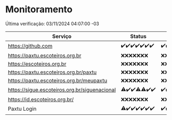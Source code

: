 # Monitoramento

Última verificação: 03/11/2024 04:07:00 -03

|Serviço|Status|Últimas 24h|
|---|---|---|
|https://github.com|<span title="2024-10-27: OK=23">✔️</span><span title="2024-10-28: OK=23">✔️</span><span title="2024-10-29: OK=23">✔️</span><span title="2024-10-30: OK=22">✔️</span><span title="2024-10-31: OK=23">✔️</span><span title="2024-11-01: OK=23">✔️</span><span title="2024-11-02: OK=6">✔️</span>|<span title="02/11/2024 04:07:00 -03 : 200">✔️</span><span title="02/11/2024 05:10:00 -03 : 200">✔️</span><span title="02/11/2024 06:08:00 -03 : 200">✔️</span><span title="02/11/2024 07:07:00 -03 : 200">✔️</span><span title="02/11/2024 08:06:00 -03 : 200">✔️</span><span title="02/11/2024 09:13:00 -03 : 200">✔️</span><span title="02/11/2024 10:13:00 -03 : 200">✔️</span><span title="02/11/2024 11:06:00 -03 : 200">✔️</span><span title="02/11/2024 12:08:00 -03 : 200">✔️</span><span title="02/11/2024 13:08:00 -03 : 200">✔️</span><span title="02/11/2024 14:06:00 -03 : 200">✔️</span><span title="02/11/2024 15:09:00 -03 : 200">✔️</span><span title="02/11/2024 16:06:00 -03 : 200">✔️</span><span title="02/11/2024 17:09:00 -03 : 200">✔️</span><span title="02/11/2024 18:07:00 -03 : 200">✔️</span><span title="02/11/2024 19:08:00 -03 : 200">✔️</span><span title="02/11/2024 20:09:00 -03 : 200">✔️</span><span title="02/11/2024 21:43:00 -03 : 200">✔️</span><span title="02/11/2024 23:16:00 -03 : 200">✔️</span><span title="03/11/2024 00:19:00 -03 : 200">✔️</span><span title="03/11/2024 01:10:00 -03 : 200">✔️</span><span title="03/11/2024 02:08:00 -03 : 200">✔️</span><span title="03/11/2024 03:12:00 -03 : 200">✔️</span><span title="03/11/2024 04:07:00 -03 : 200">✔️</span>|
|https://paxtu.escoteiros.org.br|<span title="2024-10-27: Falhas=23">❌</span><span title="2024-10-28: Falhas=23">❌</span><span title="2024-10-29: Falhas=23">❌</span><span title="2024-10-30: Falhas=22">❌</span><span title="2024-10-31: Falhas=23">❌</span><span title="2024-11-01: Falhas=23">❌</span><span title="2024-11-02: Falhas=6">❌</span>|<span title="02/11/2024 04:07:00 -03 : 403">❌</span><span title="02/11/2024 05:10:00 -03 : 403">❌</span><span title="02/11/2024 06:08:00 -03 : 403">❌</span><span title="02/11/2024 07:07:00 -03 : 403">❌</span><span title="02/11/2024 08:06:00 -03 : 403">❌</span><span title="02/11/2024 09:13:00 -03 : 403">❌</span><span title="02/11/2024 10:13:00 -03 : 403">❌</span><span title="02/11/2024 11:06:00 -03 : 403">❌</span><span title="02/11/2024 12:08:00 -03 : 403">❌</span><span title="02/11/2024 13:08:00 -03 : 403">❌</span><span title="02/11/2024 14:06:00 -03 : 403">❌</span><span title="02/11/2024 15:09:00 -03 : 403">❌</span><span title="02/11/2024 16:06:00 -03 : 403">❌</span><span title="02/11/2024 17:09:00 -03 : 403">❌</span><span title="02/11/2024 18:07:00 -03 : 403">❌</span><span title="02/11/2024 19:08:00 -03 : 403">❌</span><span title="02/11/2024 20:09:00 -03 : 403">❌</span><span title="02/11/2024 21:43:00 -03 : 403">❌</span><span title="02/11/2024 23:16:00 -03 : 403">❌</span><span title="03/11/2024 00:19:00 -03 : 403">❌</span><span title="03/11/2024 01:10:00 -03 : 403">❌</span><span title="03/11/2024 02:08:00 -03 : 403">❌</span><span title="03/11/2024 03:12:00 -03 : 403">❌</span><span title="03/11/2024 04:07:00 -03 : 403">❌</span>|
|https://escoteiros.org.br|<span title="2024-10-27: Falhas=23">❌</span><span title="2024-10-28: Falhas=23">❌</span><span title="2024-10-29: Falhas=23">❌</span><span title="2024-10-30: Falhas=22">❌</span><span title="2024-10-31: Falhas=23">❌</span><span title="2024-11-01: Falhas=23">❌</span><span title="2024-11-02: Falhas=6">❌</span>|<span title="02/11/2024 04:07:00 -03 : 403">❌</span><span title="02/11/2024 05:10:00 -03 : 403">❌</span><span title="02/11/2024 06:08:00 -03 : 403">❌</span><span title="02/11/2024 07:07:00 -03 : 403">❌</span><span title="02/11/2024 08:06:00 -03 : 403">❌</span><span title="02/11/2024 09:13:00 -03 : 403">❌</span><span title="02/11/2024 10:13:00 -03 : 403">❌</span><span title="02/11/2024 11:06:00 -03 : 403">❌</span><span title="02/11/2024 12:08:00 -03 : 403">❌</span><span title="02/11/2024 13:08:00 -03 : 403">❌</span><span title="02/11/2024 14:06:00 -03 : 403">❌</span><span title="02/11/2024 15:09:00 -03 : 403">❌</span><span title="02/11/2024 16:06:00 -03 : 403">❌</span><span title="02/11/2024 17:09:00 -03 : 403">❌</span><span title="02/11/2024 18:07:00 -03 : 403">❌</span><span title="02/11/2024 19:08:00 -03 : 403">❌</span><span title="02/11/2024 20:09:00 -03 : 403">❌</span><span title="02/11/2024 21:43:00 -03 : 403">❌</span><span title="02/11/2024 23:16:00 -03 : 403">❌</span><span title="03/11/2024 00:19:00 -03 : 403">❌</span><span title="03/11/2024 01:10:00 -03 : 403">❌</span><span title="03/11/2024 02:08:00 -03 : 403">❌</span><span title="03/11/2024 03:12:00 -03 : 403">❌</span><span title="03/11/2024 04:07:00 -03 : 403">❌</span>|
|https://paxtu.escoteiros.org.br/paxtu|<span title="2024-10-27: Falhas=23">❌</span><span title="2024-10-28: Falhas=23">❌</span><span title="2024-10-29: Falhas=23">❌</span><span title="2024-10-30: Falhas=22">❌</span><span title="2024-10-31: Falhas=23">❌</span><span title="2024-11-01: Falhas=23">❌</span><span title="2024-11-02: Falhas=6">❌</span>|<span title="02/11/2024 04:07:00 -03 : 403">❌</span><span title="02/11/2024 05:10:00 -03 : 403">❌</span><span title="02/11/2024 06:08:00 -03 : 403">❌</span><span title="02/11/2024 07:07:00 -03 : 403">❌</span><span title="02/11/2024 08:06:00 -03 : 403">❌</span><span title="02/11/2024 09:13:00 -03 : 403">❌</span><span title="02/11/2024 10:13:00 -03 : 403">❌</span><span title="02/11/2024 11:06:00 -03 : 403">❌</span><span title="02/11/2024 12:08:00 -03 : 403">❌</span><span title="02/11/2024 13:08:00 -03 : 403">❌</span><span title="02/11/2024 14:06:00 -03 : 403">❌</span><span title="02/11/2024 15:09:00 -03 : 403">❌</span><span title="02/11/2024 16:06:00 -03 : 403">❌</span><span title="02/11/2024 17:09:00 -03 : 403">❌</span><span title="02/11/2024 18:07:00 -03 : 403">❌</span><span title="02/11/2024 19:08:00 -03 : 403">❌</span><span title="02/11/2024 20:09:00 -03 : 403">❌</span><span title="02/11/2024 21:43:00 -03 : 403">❌</span><span title="02/11/2024 23:16:00 -03 : 403">❌</span><span title="03/11/2024 00:19:00 -03 : 403">❌</span><span title="03/11/2024 01:10:00 -03 : 403">❌</span><span title="03/11/2024 02:08:00 -03 : 403">❌</span><span title="03/11/2024 03:12:00 -03 : 403">❌</span><span title="03/11/2024 04:07:00 -03 : 403">❌</span>|
|https://paxtu.escoteiros.org.br/meupaxtu|<span title="2024-10-27: Falhas=23">❌</span><span title="2024-10-28: Falhas=23">❌</span><span title="2024-10-29: Falhas=23">❌</span><span title="2024-10-30: Falhas=22">❌</span><span title="2024-10-31: Falhas=23">❌</span><span title="2024-11-01: Falhas=23">❌</span><span title="2024-11-02: Falhas=6">❌</span>|<span title="02/11/2024 04:07:00 -03 : 403">❌</span><span title="02/11/2024 05:10:00 -03 : 403">❌</span><span title="02/11/2024 06:08:00 -03 : 403">❌</span><span title="02/11/2024 07:07:00 -03 : 403">❌</span><span title="02/11/2024 08:06:00 -03 : 403">❌</span><span title="02/11/2024 09:13:00 -03 : 403">❌</span><span title="02/11/2024 10:13:00 -03 : 403">❌</span><span title="02/11/2024 11:06:00 -03 : 403">❌</span><span title="02/11/2024 12:08:00 -03 : 403">❌</span><span title="02/11/2024 13:08:00 -03 : 403">❌</span><span title="02/11/2024 14:06:00 -03 : 403">❌</span><span title="02/11/2024 15:09:00 -03 : 403">❌</span><span title="02/11/2024 16:06:00 -03 : 403">❌</span><span title="02/11/2024 17:09:00 -03 : 403">❌</span><span title="02/11/2024 18:07:00 -03 : 403">❌</span><span title="02/11/2024 19:08:00 -03 : 403">❌</span><span title="02/11/2024 20:09:00 -03 : 403">❌</span><span title="02/11/2024 21:43:00 -03 : 403">❌</span><span title="02/11/2024 23:16:00 -03 : 403">❌</span><span title="03/11/2024 00:19:00 -03 : 403">❌</span><span title="03/11/2024 01:10:00 -03 : 403">❌</span><span title="03/11/2024 02:08:00 -03 : 403">❌</span><span title="03/11/2024 03:12:00 -03 : 403">❌</span><span title="03/11/2024 04:07:00 -03 : 403">❌</span>|
|https://sigue.escoteiros.org.br/siguenacional|<span title="2024-10-27: OK=22, Falhas=1">⚠️</span><span title="2024-10-28: OK=23">✔️</span><span title="2024-10-29: OK=23">✔️</span><span title="2024-10-30: OK=21, Falhas=1">⚠️</span><span title="2024-10-31: OK=22, Falhas=1">⚠️</span><span title="2024-11-01: OK=23">✔️</span><span title="2024-11-02: OK=6">✔️</span>|<span title="02/11/2024 04:07:00 -03 : 200">✔️</span><span title="02/11/2024 05:10:00 -03 : 200">✔️</span><span title="02/11/2024 06:08:00 -03 : 200">✔️</span><span title="02/11/2024 07:07:00 -03 : 200">✔️</span><span title="02/11/2024 08:06:00 -03 : 200">✔️</span><span title="02/11/2024 09:13:00 -03 : 200">✔️</span><span title="02/11/2024 10:13:00 -03 : 200">✔️</span><span title="02/11/2024 11:06:00 -03 : 200">✔️</span><span title="02/11/2024 12:08:00 -03 : 200">✔️</span><span title="02/11/2024 13:08:00 -03 : 200">✔️</span><span title="02/11/2024 14:06:00 -03 : 200">✔️</span><span title="02/11/2024 15:09:00 -03 : 200">✔️</span><span title="02/11/2024 16:06:00 -03 : 200">✔️</span><span title="02/11/2024 17:09:00 -03 : 200">✔️</span><span title="02/11/2024 18:07:00 -03 : 200">✔️</span><span title="02/11/2024 19:08:00 -03 : 200">✔️</span><span title="02/11/2024 20:09:00 -03 : 200">✔️</span><span title="02/11/2024 21:43:00 -03 : 200">✔️</span><span title="02/11/2024 23:16:00 -03 : 200">✔️</span><span title="03/11/2024 00:19:00 -03 : 200">✔️</span><span title="03/11/2024 01:10:00 -03 : 200">✔️</span><span title="03/11/2024 02:08:00 -03 : 200">✔️</span><span title="03/11/2024 03:12:00 -03 : 200">✔️</span><span title="03/11/2024 04:07:00 -03 : 200">✔️</span>|
|https://id.escoteiros.org.br/|<span title="2024-10-27: Falhas=23">❌</span><span title="2024-10-28: Falhas=23">❌</span><span title="2024-10-29: Falhas=23">❌</span><span title="2024-10-30: Falhas=22">❌</span><span title="2024-10-31: Falhas=23">❌</span><span title="2024-11-01: Falhas=23">❌</span><span title="2024-11-02: Falhas=6">❌</span>|<span title="02/11/2024 04:07:00 -03 : 403">❌</span><span title="02/11/2024 05:10:00 -03 : 403">❌</span><span title="02/11/2024 06:08:00 -03 : 403">❌</span><span title="02/11/2024 07:07:00 -03 : 403">❌</span><span title="02/11/2024 08:06:00 -03 : 403">❌</span><span title="02/11/2024 09:13:00 -03 : 403">❌</span><span title="02/11/2024 10:13:00 -03 : 403">❌</span><span title="02/11/2024 11:06:00 -03 : 403">❌</span><span title="02/11/2024 12:08:00 -03 : 403">❌</span><span title="02/11/2024 13:08:00 -03 : 403">❌</span><span title="02/11/2024 14:06:00 -03 : 403">❌</span><span title="02/11/2024 15:09:00 -03 : 403">❌</span><span title="02/11/2024 16:06:00 -03 : 403">❌</span><span title="02/11/2024 17:09:00 -03 : 403">❌</span><span title="02/11/2024 18:07:00 -03 : 403">❌</span><span title="02/11/2024 19:08:00 -03 : 403">❌</span><span title="02/11/2024 20:09:00 -03 : 403">❌</span><span title="02/11/2024 21:43:00 -03 : 403">❌</span><span title="02/11/2024 23:16:00 -03 : 403">❌</span><span title="03/11/2024 00:19:00 -03 : 403">❌</span><span title="03/11/2024 01:10:00 -03 : 403">❌</span><span title="03/11/2024 02:08:00 -03 : 403">❌</span><span title="03/11/2024 03:12:00 -03 : 403">❌</span><span title="03/11/2024 04:07:00 -03 : 403">❌</span>|
|Paxtu Login|<span title="2024-10-27: OK=22, Falhas=1">⚠️</span><span title="2024-10-28: OK=23">✔️</span><span title="2024-10-29: OK=23">✔️</span><span title="2024-10-30: OK=22">✔️</span><span title="2024-10-31: OK=23">✔️</span><span title="2024-11-01: OK=23">✔️</span><span title="2024-11-02: OK=6">✔️</span>|<span title="02/11/2024 04:07:00 -03 : 200">✔️</span><span title="02/11/2024 05:10:00 -03 : 200">✔️</span><span title="02/11/2024 06:08:00 -03 : 200">✔️</span><span title="02/11/2024 07:07:00 -03 : 200">✔️</span><span title="02/11/2024 08:06:00 -03 : 200">✔️</span><span title="02/11/2024 09:13:00 -03 : 200">✔️</span><span title="02/11/2024 10:13:00 -03 : 200">✔️</span><span title="02/11/2024 11:06:00 -03 : 200">✔️</span><span title="02/11/2024 12:08:00 -03 : 200">✔️</span><span title="02/11/2024 13:08:00 -03 : 200">✔️</span><span title="02/11/2024 14:06:00 -03 : 200">✔️</span><span title="02/11/2024 15:09:00 -03 : 200">✔️</span><span title="02/11/2024 16:06:00 -03 : 200">✔️</span><span title="02/11/2024 17:09:00 -03 : 200">✔️</span><span title="02/11/2024 18:07:00 -03 : 200">✔️</span><span title="02/11/2024 19:08:00 -03 : 200">✔️</span><span title="02/11/2024 20:09:00 -03 : 200">✔️</span><span title="02/11/2024 21:43:00 -03 : 200">✔️</span><span title="02/11/2024 23:16:00 -03 : 200">✔️</span><span title="03/11/2024 00:19:00 -03 : 200">✔️</span><span title="03/11/2024 01:10:00 -03 : 200">✔️</span><span title="03/11/2024 02:08:00 -03 : 200">✔️</span><span title="03/11/2024 03:12:00 -03 : 200">✔️</span><span title="03/11/2024 04:07:00 -03 : 200">✔️</span>|
